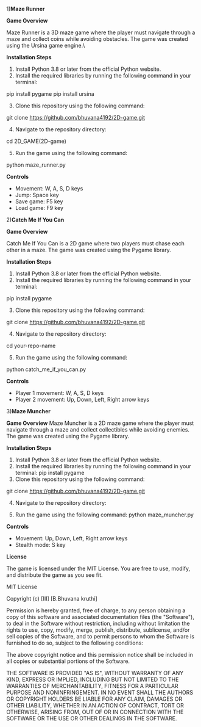 1)**Maze Runner**

**Game Overview**

Maze Runner is a 3D maze game where the player must navigate through a maze and collect coins while avoiding obstacles. The game was created using the Ursina game engine.\

**Installation Steps**


1.  Install Python 3.8 or later from the official Python website.
2.  Install the required libraries by running the following command in your terminal:

pip install pygame
pip install ursina

3.  Clone this repository using the following command:

 
git clone https://github.com/bhuvana4192/2D-game.git

4.  Navigate to the repository directory:

    
cd  2D_GAME(2D-game)

5.  Run the game using the following command:

  
python maze_runner.py


**Controls**


*   Movement: W, A, S, D keys
*   Jump: Space key
*   Save game: F5 key
*   Load game: F9 key




2)**Catch Me If You Can**

**Game Overview**


Catch Me If You Can is a 2D game where two players must chase each other in a maze. The game was created using the Pygame library.

**Installation Steps**


1.  Install Python 3.8 or later from the official Python website.
2.  Install the required libraries by running the following command in your terminal:

  
pip install pygame

3.  Clone this repository using the following command:


git clone https://github.com/bhuvana4192/2D-game.git

4.  Navigate to the repository directory:


cd your-repo-name

5.  Run the game using the following command:

 
python catch_me_if_you_can.py


**Controls**


*   Player 1 movement: W, A, S, D keys
*   Player 2 movement: Up, Down, Left, Right arrow keys



3)**Maze Muncher**

**Game Overview**
Maze Muncher is a 2D maze game where the player must navigate through a maze and collect collectibles while avoiding enemies. The game was created using the Pygame library.

**Installation Steps**


1.  Install Python 3.8 or later from the official Python website.
2.  Install the required libraries by running the following command in your terminal:
pip install pygame
3.  Clone this repository using the following command:

git clone https://github.com/bhuvana4192/2D-game.git

4.  Navigate to the repository directory:

5.  Run the game using the following command: 
python maze_muncher.py

**Controls**

*   Movement: Up, Down, Left, Right arrow keys
*   Stealth mode: S key

**License**

The game is licensed under the MIT License. You are free to use, modify, and distribute the game as you see fit.

MIT License

Copyright (c) [III] [B.Bhuvana kruthi]

Permission is hereby granted, free of charge, to any person obtaining a copy
of this software and associated documentation files (the "Software"), to deal
in the Software without restriction, including without limitation the rights
to use, copy, modify, merge, publish, distribute, sublicense, and/or sell
copies of the Software, and to permit persons to whom the Software is
furnished to do so, subject to the following conditions:

The above copyright notice and this permission notice shall be included in all
copies or substantial portions of the Software.

THE SOFTWARE IS PROVIDED "AS IS", WITHOUT WARRANTY OF ANY KIND, EXPRESS OR
IMPLIED, INCLUDING BUT NOT LIMITED TO THE WARRANTIES OF MERCHANTABILITY,
FITNESS FOR A PARTICULAR PURPOSE AND NONINFRINGEMENT. IN NO EVENT SHALL THE
AUTHORS OR COPYRIGHT HOLDERS BE LIABLE FOR ANY CLAIM, DAMAGES OR OTHER
LIABILITY, WHETHER IN AN ACTION OF CONTRACT, TORT OR OTHERWISE, ARISING FROM,
OUT OF OR IN CONNECTION WITH THE SOFTWARE OR THE USE OR OTHER DEALINGS IN THE
SOFTWARE.
